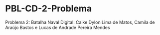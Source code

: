 # PBL-CD-2-Problema
Problema 2: Batalha Naval Digital: Caike Dylon Lima de Matos, Camila de Araújo Bastos e Lucas de Andrade Pereira Mendes
